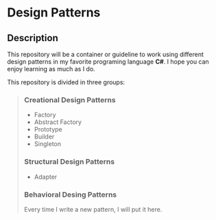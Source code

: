# Design Patterns 

## Description

This repository will be a container or guideline to work using different design patterns in my favorite programing language **C#**. I hope you can enjoy learning as much as I do.

This repository is divided in three groups:

> ### Creational Design Patterns
>
> + Factory
> + Abstract Factory
> + Prototype
> + Builder
> + Singleton
>
> ### Structural Design Patterns
>
> + Adapter
> 
> ### Behavioral Desing Patterns
>
> Every time I write a new pattern, I will put it here.

